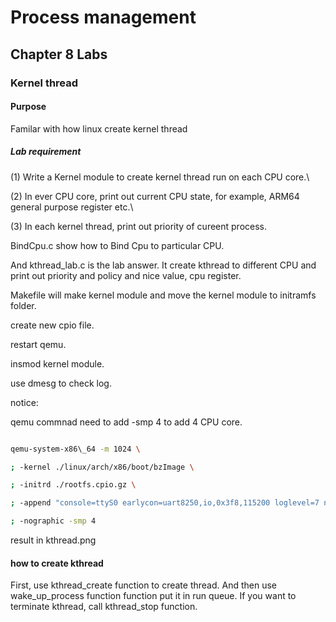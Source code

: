  

 # Process management

 

 ## Chapter 8 Labs

 

 ### Kernel thread

 

 #### Purpose

 Familar with how linux create kernel thread

 

 ##### Lab requirement

 (1) Write a Kernel module to create kernel thread run on each CPU core.\

 (2) In ever CPU core, print out current CPU state, for example, ARM64 general purpose register etc.\

 (3) In each kernel thread, print out priority of cureent process.

 

 BindCpu.c show how to Bind Cpu to particular CPU.

 And kthread_lab.c is the lab answer. It create kthread to different CPU and print out priority and policy and nice value, cpu register.

 

 Makefile will make kernel module and move the kernel module to initramfs folder.

 create new cpio file.

 restart qemu.

 insmod kernel module.

 use dmesg to check log.

 notice:

 qemu commnad need to add -smp 4 to add 4 CPU core.

 

 ```bash

 qemu-system-x86\_64 -m 1024 \

 ; -kernel ./linux/arch/x86/boot/bzImage \

 ; -initrd ./rootfs.cpio.gz \

 ; -append "console=ttyS0 earlycon=uart8250,io,0x3f8,115200 loglevel=7 nokaslr rdinit=/init" \

 ; -nographic -smp 4

 ```

 result in kthread.png

 

 #### how to create kthread

 First, use kthread_create function to create thread. And then use wake_up_process function function put it in run queue. If you want to terminate kthread, call kthread_stop function.

